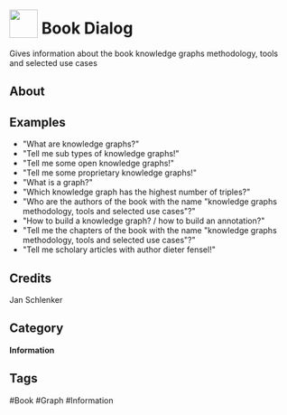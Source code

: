 # <img src="https://raw.githack.com/FortAwesome/Font-Awesome/master/svgs/solid/book.svg" card_color="#5B6984" width="50" height="50" style="vertical-align:bottom"/> Book Dialog
Gives information about the book knowledge graphs methodology, tools and selected use cases

## About


## Examples
* "What are knowledge graphs?"
* "Tell me sub types of knowledge graphs!"
* "Tell me some open knowledge graphs!"
* "Tell me some proprietary knowledge graphs!"
* "What is a graph?"
* "Which knowledge graph has the highest number of triples?"
* "Who are the authors of the book with the name "knowledge graphs methodology, tools and selected use cases"?"
* "How to build a knowledge graph? / how to build an annotation?"
* "Tell me the chapters of the book with the name "knowledge graphs methodology, tools and selected use cases"?"
* "Tell me scholary articles with author dieter fensel!"

## Credits
Jan Schlenker

## Category
**Information**

## Tags
#Book
#Graph
#Information

